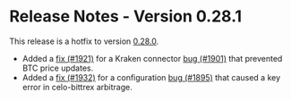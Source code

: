 # Release Notes - Version 0.28.1

This release is a hotfix to version [0.28.0](/release-notes/0.28.0).

* Added a [fix (#1921)](https://github.com/CoinAlpha/hummingbot/pull/1921) for a Kraken connector [bug (#1901)](https://github.com/CoinAlpha/hummingbot/issues/1901) that prevented BTC price updates.
* Added a [fix (#1932)](https://github.com/CoinAlpha/hummingbot/pull/1932) for a configuration [bug (#1895)](https://github.com/CoinAlpha/hummingbot/issues/1895) that caused a key error in celo-bittrex arbitrage.
